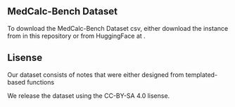 ## MedCalc-Bench Dataset

To download the MedCalc-Bench Dataset csv, either download the instance from in this repository or from HuggingFace at .

## Lisense 

Our dataset consists of notes that were either designed from templated-based functions

We release the dataset using the CC-BY-SA 4.0 lisense. 

## 